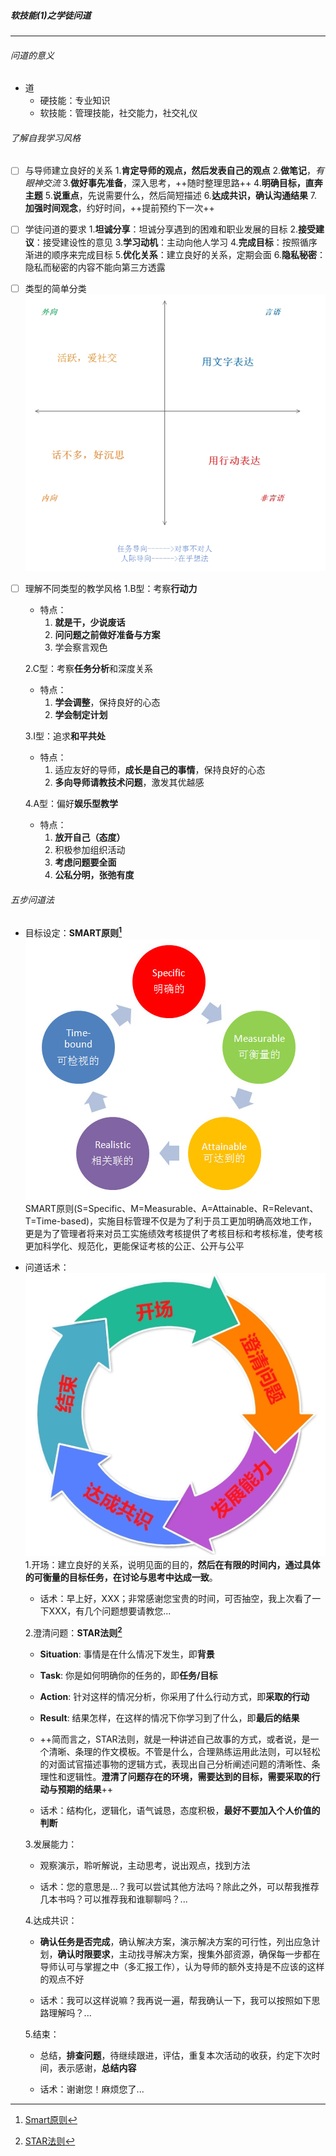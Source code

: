 ##### 软技能(1)之学徒问道

- - -

###### 问道的意义

- 道
  - 硬技能：专业知识
  - 软技能：管理技能，社交能力，社交礼仪

###### 了解自我学习风格

- [ ] 与导师建立良好的关系
  1.**肯定导师的观点，然后发表自己的观点**
  2.**做笔记**，*有眼神交流*
  3.**做好事先准备**，深入思考，++随时整理思路++
  4.**明确目标，直奔主题**
  5.**说重点**，先说需要什么，然后简短描述
  6.**达成共识，确认沟通结果**
  7.**加强时间观念**，约好时间，++提前预约下一次++

- [ ] 学徒问道的要求
  1.**坦诚分享**：坦诚分享遇到的困难和职业发展的目标
  2.**接受建议**：接受建设性的意见
  3.**学习动机**：主动向他人学习
  4.**完成目标**：按照循序渐进的顺序来完成目标
  5.**优化关系**：建立良好的关系，定期会面
  6.**隐私秘密**：隐私而秘密的内容不能向第三方透露

- [ ] 类型的简单分类
  ![leixingqufen](../../../images/leixingqufen.png)
- [ ] 理解不同类型的教学风格
  1.B型：考察**行动力**
  - 特点：
    1. **就是干，少说废话**
    2. **问问题之前做好准备与方案**
    3. 学会察言观色

  2.C型：考察**任务分析**和深度关系
  - 特点：
    1. **学会调整**，保持良好的心态
    2. **学会制定计划**

  3.I型：追求**和平共处**
  - 特点：
    1. 适应友好的导师，**成长是自己的事情**，保持良好的心态
    2. **多向导师请教技术问题**，激发其优越感

  4.A型：偏好**娱乐型教学**
  - 特点：
    1. **放开自己（态度）**
    2. 积极参加组织活动
    3. **考虑问题要全面**
    4. **公私分明，张弛有度**

###### 五步问道法

- 目标设定：**SMART原则[^1]**
  ![smartyuanze](../../../images/smartyuanze.png)
  SMART原则(S=Specific、M=Measurable、A=Attainable、R=Relevant、T=Time-based)，实施目标管理不仅是为了利于员工更加明确高效地工作，更是为了管理者将来对员工实施绩效考核提供了考核目标和考核标准，使考核更加科学化、规范化，更能保证考核的公正、公开与公平
- 问道话术：
 ![wendaohuashu](../../../images/wendaohuashu.png)
  1.开场：建立良好的关系，说明见面的目的，**然后在有限的时间内，通过具体的可衡量的目标任务，在讨论与思考中达成一致**。

   - 话术：早上好，XXX；非常感谢您宝贵的时间，可否抽空，我上次看了一下XXX，有几个问题想要请教您...

  2.澄清问题：**STAR法则[^2]**
   - **Situation**: 事情是在什么情况下发生，即**背景**
   - **Task**: 你是如何明确你的任务的，即**任务/目标**
   - **Action**: 针对这样的情况分析，你采用了什么行动方式，即**采取的行动**
   - **Result**: 结果怎样，在这样的情况下你学习到了什么，即**最后的结果**
   - ++简而言之，STAR法则，就是一种讲述自己故事的方式，或者说，是一个清晰、条理的作文模板。不管是什么，合理熟练运用此法则，可以轻松的对面试官描述事物的逻辑方式，表现出自己分析阐述问题的清晰性、条理性和逻辑性。**澄清了问题存在的环境，需要达到的目标，需要采取的行动与预期的结果**++

   - 话术：结构化，逻辑化，语气诚恳，态度积极，**最好不要加入个人价值的判断**

  3.发展能力：
   - 观察演示，聆听解说，主动思考，说出观点，找到方法

   - 话术：您的意思是...？我可以尝试其他方法吗？除此之外，可以帮我推荐几本书吗？可以推荐我和谁聊聊吗？...

  4.达成共识：
   - **确认任务是否完成**，确认解决方案，演示解决方案的可行性，列出应急计划，**确认时限要求**，主动找寻解决方案，搜集外部资源，确保每一步都在导师认可与掌握之中（多汇报工作），认为导师的额外支持是不应该的这样的观点不好

   - 话术：我可以这样说嘛？我再说一遍，帮我确认一下，我可以按照如下思路理解吗？...

  5.结束：
   - 总结，**排查问题**，待继续跟进，评估，重复本次活动的收获，约定下次时间，表示感谢，**总结内容**

   - 话术：谢谢您！麻烦您了...


[^1]:[Smart原则](https://baike.baidu.com/item/SMART%E5%8E%9F%E5%88%99/8575850?fr=aladdin)
[^2]:[STAR法则](https://baike.baidu.com/item/STAR%E6%B3%95%E5%88%99/9056070?fr=aladdin)